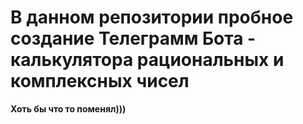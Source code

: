 # В данном репозитории пробное создание Телеграмм Бота - калькулятора рациональных и комплексных чисел
**Хоть бы что то поменял)))**
